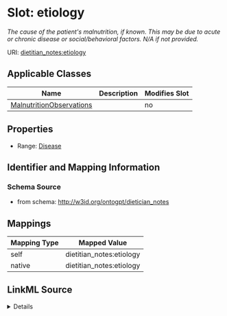 

# Slot: etiology


_The cause of the patient's malnutrition, if known. This may be due to acute or chronic disease or social/behavioral factors. N/A if not provided._



URI: [dietitian_notes:etiology](dietitian_notes:etiology)



<!-- no inheritance hierarchy -->





## Applicable Classes

| Name | Description | Modifies Slot |
| --- | --- | --- |
| [MalnutritionObservations](MalnutritionObservations.md) |  |  no  |







## Properties

* Range: [Disease](Disease.md)





## Identifier and Mapping Information







### Schema Source


* from schema: http://w3id.org/ontogpt/dietician_notes




## Mappings

| Mapping Type | Mapped Value |
| ---  | ---  |
| self | dietitian_notes:etiology |
| native | dietitian_notes:etiology |




## LinkML Source

<details>
```yaml
name: etiology
description: The cause of the patient's malnutrition, if known. This may be due to
  acute or chronic disease or social/behavioral factors. N/A if not provided.
from_schema: http://w3id.org/ontogpt/dietician_notes
rank: 1000
alias: etiology
owner: MalnutritionObservations
domain_of:
- MalnutritionObservations
range: Disease

```
</details>